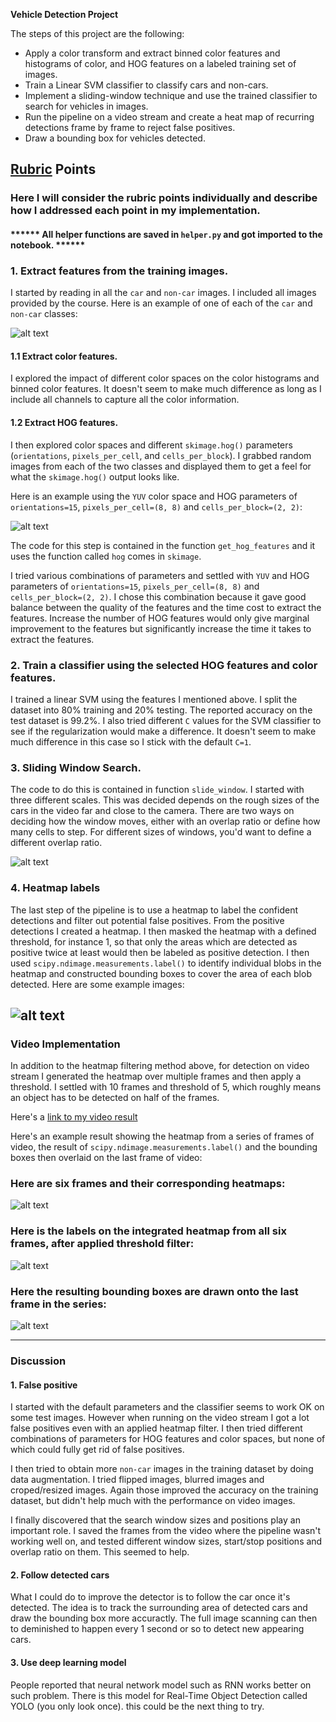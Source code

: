**Vehicle Detection Project**

The steps of this project are the following:

* Apply a color transform and extract binned color features and histograms of color, and HOG features on a labeled training set of images.
* Train a Linear SVM classifier to classify cars and non-cars.
* Implement a sliding-window technique and use the trained classifier to search for vehicles in images.
* Run the pipeline on a video stream and create a heat map of recurring detections frame by frame to reject false positives.
* Draw a bounding box for vehicles detected.

[//]: # (Image References)
[image1]: ./examples/car_not_car.png
[image2]: ./examples/HOG_example.png
[image3]: ./examples/slide_windows.png
[image4]: ./examples/heatmap.png
[image5]: ./examples/bboxes_and_heat.png
[image6]: ./examples/labels_map.png
[image7]: ./examples/output_bboxes.png
[video1]: ./project_video.mp4

## [Rubric](https://review.udacity.com/#!/rubrics/513/view) Points
### Here I will consider the rubric points individually and describe how I addressed each point in my implementation.  

#### ****** All helper functions are saved in `helper.py` and got imported to the notebook. ******

### 1. Extract features from the training images.

I started by reading in all the `car` and `non-car` images. I included all images provided by the course. Here is an example of one of each of the `car` and `non-car` classes:

![alt text][image1]

#### 1.1 Extract color features.

I explored the impact of different color spaces on the color histograms and binned color features. It doesn't seem to make much difference as long as I include all channels to capture all the color information. 

#### 1.2 Extract HOG features.

I then explored color spaces and different `skimage.hog()` parameters (`orientations`, `pixels_per_cell`, and `cells_per_block`).  I grabbed random images from each of the two classes and displayed them to get a feel for what the `skimage.hog()` output looks like.

Here is an example using the `YUV` color space and HOG parameters of `orientations=15`, `pixels_per_cell=(8, 8)` and `cells_per_block=(2, 2)`:

![alt text][image2]

The code for this step is contained in the function `get_hog_features` and it uses the function called `hog` comes in `skimage`.

I tried various combinations of parameters and settled with `YUV` and HOG parameters of `orientations=15`, `pixels_per_cell=(8, 8)` and `cells_per_block=(2, 2)`. I chose this combination because it gave good balance between the quality of the features and the time cost to extract the features. Increase the number of HOG features would only give marginal improvement to the features but significantly increase the time it takes to extract the features.

### 2. Train a classifier using the selected HOG features and color features.

I trained a linear SVM using the features I mentioned above. I split the dataset into 80% training and 20% testing. The reported accuracy on the test dataset is 99.2%. I also tried different `C` values for the SVM classifier to see if the regularization would make a difference. It doesn't seem to make much difference in this case so I stick with the default `C=1`.

### 3. Sliding Window Search.

The code to do this is contained in function `slide_window`. I started with three different scales. This was decided depends on the rough sizes of the cars in the video far and close to the camera. There are two ways on deciding how the window moves, either with an overlap ratio or define how many cells to step. For different sizes of windows, you'd want to define a different overlap ratio.

![alt text][image3]

### 4. Heatmap labels

The last step of the pipeline is to use a heatmap to label the confident detections and filter out potential false positives. From the positive detections I created a heatmap. I then masked the heatmap with a defined threshold, for instance 1, so that only the areas which are detected as positive twice at least would then be labeled as positive detection. I then used `scipy.ndimage.measurements.label()` to identify individual blobs in the heatmap and constructed bounding boxes to cover the area of each blob detected. Here are some example images:

![alt text][image4]
---

### Video Implementation

In addition to the heatmap filtering method above, for detection on video stream I generated the heatmap over multiple frames and then apply a threshold. I settled with 10 frames and threshold of 5, which roughly means an object has to be detected on half of the frames.

Here's a [link to my video result](./project_video_output.mp4)

Here's an example result showing the heatmap from a series of frames of video, the result of `scipy.ndimage.measurements.label()` and the bounding boxes then overlaid on the last frame of video:

### Here are six frames and their corresponding heatmaps:

![alt text][image5]

### Here is the labels on the integrated heatmap from all six frames, after applied threshold filter:
![alt text][image6]

### Here the resulting bounding boxes are drawn onto the last frame in the series:
![alt text][image7]


---

### Discussion

#### 1. False positive

I started with the default parameters and the classifier seems to work OK on some test images. However when running on the video stream I got a lot false positives even with an applied heatmap filter. I then tried different combinations of parameters for HOG features and color spaces, but none of which could fully get rid of false positives. 

I then tried to obtain more `non-car` images in the training dataset by doing data augmentation. I tried flipped images, blurred images and croped/resized images. Again those improved the accuracy on the training dataset, but didn't help much with the performance on video images.

I finally discovered that the search window sizes and positions play an important role. I saved the frames from the video where the pipeline wasn't working well on, and tested different window sizes, start/stop positions and overlap ratio on them. This seemed to help. 

#### 2. Follow detected cars

What I could do to improve the detector is to follow the car once it's detected. The idea is to track the surrounding area of detected cars and draw the bounding box more accuractly. The full image scanning can then to deminished to happen every 1 second or so to detect new appearing cars. 

#### 3. Use deep learning model

People reported that neural network model such as RNN works better on such problem. There is this model for Real-Time Object Detection called YOLO (you only look once). this could be the next thing to try.

